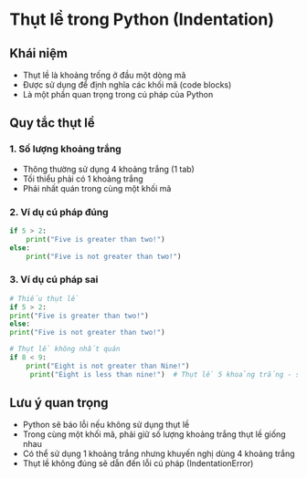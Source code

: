 # Thụt lề trong Python (Indentation)

## Khái niệm
- Thụt lề là khoảng trống ở đầu một dòng mã
- Được sử dụng để định nghĩa các khối mã (code blocks)
- Là một phần quan trọng trong cú pháp của Python

## Quy tắc thụt lề

### 1. Số lượng khoảng trắng
- Thông thường sử dụng 4 khoảng trắng (1 tab)
- Tối thiểu phải có 1 khoảng trắng
- Phải nhất quán trong cùng một khối mã

### 2. Ví dụ cú pháp đúng
```python
if 5 > 2:
    print("Five is greater than two!")
else:
    print("Five is not greater than two!")
```

### 3. Ví dụ cú pháp sai
```python
# Thiếu thụt lề
if 5 > 2:
print("Five is greater than two!")
else:
print("Five is not greater than two!")

# Thụt lề không nhất quán
if 8 < 9:
    print("Eight is not greater than Nine!")
     print("Eight is less than nine!")  # Thụt lề 5 khoảng trắng - sai
```

## Lưu ý quan trọng
- Python sẽ báo lỗi nếu không sử dụng thụt lề
- Trong cùng một khối mã, phải giữ số lượng khoảng trắng thụt lề giống nhau
- Có thể sử dụng 1 khoảng trắng nhưng khuyến nghị dùng 4 khoảng trắng
- Thụt lề không đúng sẽ dẫn đến lỗi cú pháp (IndentationError)
